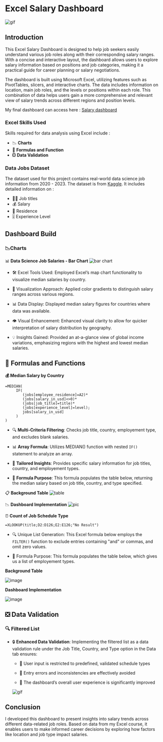 # Excel Salary Dashboard
 
![gif](https://github.com/nawar27/Excel-Portofolio/blob/main/Images/1.gif)

## Introduction

This Excel Salary Dashboard is designed to help job seekers easily understand various job roles along with their corresponding salary ranges. With a concise and interactive layout, the dashboard allows users to explore salary information based on positions and job categories, making it a practical guide for career planning or salary negotiations.

The dashboard is built using Microsoft Excel, utilizing features such as PivotTables, slicers, and interactive charts. The data includes information on location, main job roles, and the levels or positions within each role. This combination of data helps users gain a more comprehensive and relevant view of salary trends across different regions and position levels.


My final dashboard can access here : [Salary dashboard](https://github.com/nawar27/Excel-Portofolio/blob/main/data_science_salaries_dashboard.xlsx)

### Excel Skills Used

Skills required for data analysis using Excel include :
- 📉 **Charts**
- 🧮 **Formulas and Function**
- ❎ **Data Validation**

### Data Jobs Dataset

The dataset used for this project contains real-world data science job information from 2020 - 2023. The dataset is from [Kaggle](https://www.kaggle.com/datasets/hummaamqaasim/jobs-in-data). It includes detailed information on :
- 👨‍💼 Job titles
- 💰 Salary
- 📍 Residence
- 🎚️ Experience Level

## Dashboard Build

### 📉Charts
📊 **Data Science Job Salaries - Bar Chart**
![bar chart](https://github.com/nawar27/Excel-Portofolio/blob/main/Images/2.png)

- 🛠️ Excel Tools Used: Employed Excel’s map chart functionality to visualize median salaries by country.

- 🎨 Visualization Approach: Applied color gradients to distinguish salary ranges across various regions.

- 📊 Data Display: Displayed median salary figures for countries where data was available.

- 👁️ Visual Enhancement: Enhanced visual clarity to allow for quicker interpretation of salary distribution by geography.

- 💡 Insights Gained: Provided an at-a-glance view of global income variations, emphasizing regions with the highest and lowest median salaries.

## 🧮 Formulas and Functions

 **💰 Median Salary by Country**

 ```excel
=MEDIAN(
      IF(
         (jobs[employee_residence]=A2)*
         (jobs[salary_in_usd]<>0)*
         (jobs[job_title]=title)*
         (jobs[experience_level]=level);
         jobs[salary_in_usd]
      )
)
 ```

 - 🔍 **Multi-Criteria Filtering**: Checks job title, country, employement type, and excludes blank salaries.

- 📊 **Array Formula**: Utilizes MEDIAN() function with nested ``IF()`` statement to analyze an array.

- 🎯 **Tailored Insights**: Provides specific salary information for job titles, country, and employement types.

- 🔢 **Formula Purpose**: This formula populates the table below, returning the median salary based on job title, country, and type specified.

📋 **Background Table**
![table](https://github.com/nawar27/Excel-Portofolio/blob/main/Images/3.png)

📉 **Dashboard Implementation**
![pic](https://github.com/nawar27/Excel-Portofolio/blob/main/Images/4.png)

⏰ **Count of Job Schedule Type**

```excel
=XLOOKUP(title;D2:D126;E2:E126;"No Result")
```

- 🔍 Unique List Generation: This Excel formula below employs the `FILTER()` function to exclude entries containing "and" or commas, and omit zero values.

- 🔢 Formula Purpose: This formula populates the table below, which gives us a list of employement types.

**Background Table**

![image](https://github.com/nawar27/Excel-Portofolio/blob/main/Images/5.png)

**Dashboard Implementation**

![image](https://github.com/nawar27/Excel-Portofolio/blob/main/Images/6.png)


## ❎ Data Validation

### 🔍 Filtered List

- 🔒 **Enhanced Data Validation**: Implementing the filtered list as a data validation rule under the Job Title, Country, and Type option in the Data tab ensures:

  - 🎯 User input is restricted to predefined, validated schedule types

  - 🚫 Entry errors and inconsistencies are effectively avoided
  - 👥 The dashboard’s overall user experience is significantly improved

  ![gif](https://github.com/nawar27/Excel-Portofolio/blob/main/Images/7.gif)

## Conclusion

I developed this dashboard to present insights into salary trends across different data-related job roles. Based on data from my Excel course, it enables users to make informed career decisions by exploring how factors like location and job type impact salaries.
